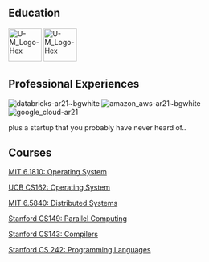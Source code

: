 ## Education
<img width="66" height="66" alt="U-M_Logo-Hex" src="https://github.com/user-attachments/assets/42515004-2b52-4649-863b-3b5cf899f855" />

<img width="66" height="66" alt="U-M_Logo-Hex" src="https://github.com/user-attachments/assets/270105ea-2c90-4fdb-a032-2caf1971f8ec" />

## Professional Experiences

![databricks-ar21~bgwhite](https://github.com/user-attachments/assets/eaed89df-35be-46f9-8527-28afcd98c253) ![amazon_aws-ar21~bgwhite](https://github.com/user-attachments/assets/64e527c3-63a0-4dea-ade0-84426cdccac0) ![google_cloud-ar21](https://github.com/user-attachments/assets/bd2c6c43-fec6-478e-9c94-971c0082a850)

plus a startup that you probably have never heard of..

## Courses

[MIT 6.1810: Operating System](https://pdos.csail.mit.edu/6.1810/2024/)

[UCB CS162: Operating System](https://cs162.org/)

[MIT 6.5840: Distributed Systems](https://pdos.csail.mit.edu/6.824/index.html)

[Stanford CS149: Parallel Computing](https://gfxcourses.stanford.edu/cs149/fall21)

[Stanford CS143: Compilers](https://web.stanford.edu/class/cs143/)

[Stanford CS 242: Programming Languages](https://stanford-cs242.github.io/f19/)
